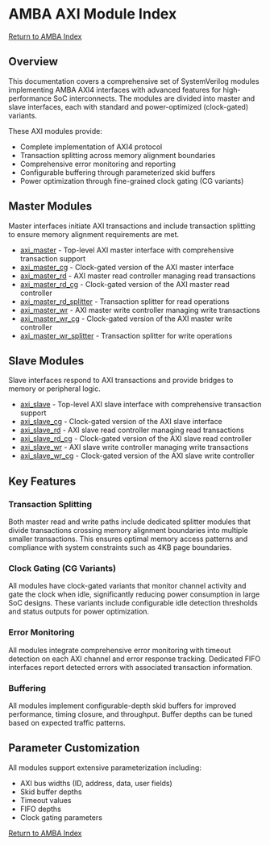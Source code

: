 # AMBA AXI Module Index

[Return to AMBA Index](../index.md)

## Overview

This documentation covers a comprehensive set of SystemVerilog modules implementing AMBA AXI4 interfaces with advanced features for high-performance SoC interconnects. The modules are divided into master and slave interfaces, each with standard and power-optimized (clock-gated) variants.

These AXI modules provide:

- Complete implementation of AXI4 protocol
- Transaction splitting across memory alignment boundaries
- Comprehensive error monitoring and reporting
- Configurable buffering through parameterized skid buffers
- Power optimization through fine-grained clock gating (CG variants)

## Master Modules

Master interfaces initiate AXI transactions and include transaction splitting to ensure memory alignment requirements are met.

- [axi_master](axi_master.md) - Top-level AXI master interface with comprehensive transaction support
- [axi_master_cg](axi_master_cg.md) - Clock-gated version of the AXI master interface
- [axi_master_rd](axi_master_rd.md) - AXI master read controller managing read transactions
- [axi_master_rd_cg](axi_master_rd_cg.md) - Clock-gated version of the AXI master read controller
- [axi_master_rd_splitter](axi_master_rd_splitter.md) - Transaction splitter for read operations
- [axi_master_wr](axi_master_wr.md) - AXI master write controller managing write transactions
- [axi_master_wr_cg](axi_master_wr_cg.md) - Clock-gated version of the AXI master write controller
- [axi_master_wr_splitter](axi_master_wr_splitter.md) - Transaction splitter for write operations

## Slave Modules

Slave interfaces respond to AXI transactions and provide bridges to memory or peripheral logic.

- [axi_slave](axi_slave.md) - Top-level AXI slave interface with comprehensive transaction support
- [axi_slave_cg](axi_slave_cg.md) - Clock-gated version of the AXI slave interface
- [axi_slave_rd](axi_slave_rd.md) - AXI slave read controller managing read transactions
- [axi_slave_rd_cg](axi_slave_rd_cg.md) - Clock-gated version of the AXI slave read controller
- [axi_slave_wr](axi_slave_wr.md) - AXI slave write controller managing write transactions
- [axi_slave_wr_cg](axi_slave_wr_cg.md) - Clock-gated version of the AXI slave write controller

## Key Features

### Transaction Splitting

Both master read and write paths include dedicated splitter modules that divide transactions crossing memory alignment boundaries into multiple smaller transactions. This ensures optimal memory access patterns and compliance with system constraints such as 4KB page boundaries.

### Clock Gating (CG Variants)

All modules have clock-gated variants that monitor channel activity and gate the clock when idle, significantly reducing power consumption in large SoC designs. These variants include configurable idle detection thresholds and status outputs for power optimization.

### Error Monitoring

All modules integrate comprehensive error monitoring with timeout detection on each AXI channel and error response tracking. Dedicated FIFO interfaces report detected errors with associated transaction information.

### Buffering

All modules implement configurable-depth skid buffers for improved performance, timing closure, and throughput. Buffer depths can be tuned based on expected traffic patterns.

## Parameter Customization

All modules support extensive parameterization including:

- AXI bus widths (ID, address, data, user fields)
- Skid buffer depths
- Timeout values
- FIFO depths
- Clock gating parameters

[Return to AMBA Index](../index.md)

